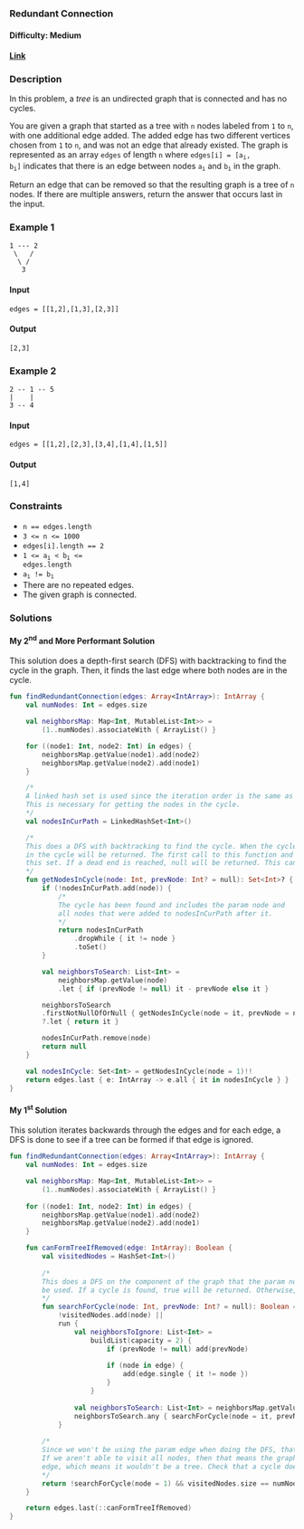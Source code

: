 ### Redundant Connection
#### Difficulty: Medium
#### [Link](https://leetcode.com/problems/redundant-connection/)

### Description

In this problem, a *tree* is an undirected graph that is connected and has no cycles.

You are given a graph that started as a tree with `n` nodes labeled from `1` to `n`, with one additional edge added. The added edge has two different vertices chosen from `1` to `n`, and was not an edge that already existed. The graph is represented as an array `edges` of length `n` where <code>edges[i] = [a<sub>i</sub>, b<sub>i</sub>]</code> indicates that there is an edge between nodes <code>a<sub>i</sub></code> and <code>b<sub>i</sub></code> in the graph.

Return an edge that can be removed so that the resulting graph is a tree of `n` nodes. If there are multiple answers, return the answer that occurs last in the input.

### Example 1

```
1 --- 2
 \   /
  \ /
   3
```

#### Input
`edges = [[1,2],[1,3],[2,3]]`

#### Output
`[2,3]`

### Example 2

```
2 -- 1 -- 5
|    |
3 -- 4
```

#### Input
`edges = [[1,2],[2,3],[3,4],[1,4],[1,5]]`

#### Output
`[1,4]`

### Constraints
- `n == edges.length`
- `3 <= n <= 1000`
- `edges[i].length == 2`
- <code>1 <= a<sub>i</sub> < b<sub>i</sub> <= edges.length</code>
- <code>a<sub>i</sub> != b<sub>i</sub></code>
- There are no repeated edges.
- The given graph is connected.

### Solutions

#### My 2<sup>nd</sup> and More Performant Solution

This solution does a depth-first search (DFS) with backtracking to find the cycle in the graph. Then, it finds the last edge where both nodes are in the cycle.

```kotlin
fun findRedundantConnection(edges: Array<IntArray>): IntArray {        
    val numNodes: Int = edges.size

    val neighborsMap: Map<Int, MutableList<Int>> =
        (1..numNodes).associateWith { ArrayList() }

    for ((node1: Int, node2: Int) in edges) {
        neighborsMap.getValue(node1).add(node2)
        neighborsMap.getValue(node2).add(node1)
    }

    /*
    A linked hash set is used since the iteration order is the same as the insertion order.
    This is necessary for getting the nodes in the cycle.
    */
    val nodesInCurPath = LinkedHashSet<Int>()

    /*
    This does a DFS with backtracking to find the cycle. When the cycle is found, a set of the nodes
    in the cycle will be returned. The first call to this function and some recursive calls will return
    this set. If a dead end is reached, null will be returned. This can happen for some recursive calls.
    */
    fun getNodesInCycle(node: Int, prevNode: Int? = null): Set<Int>? {
        if (!nodesInCurPath.add(node)) {
            /*
            The cycle has been found and includes the param node and
            all nodes that were added to nodesInCurPath after it.
            */
            return nodesInCurPath
                .dropWhile { it != node }
                .toSet()
        }

        val neighborsToSearch: List<Int> =
            neighborsMap.getValue(node)
            .let { if (prevNode != null) it - prevNode else it }

        neighborsToSearch
        .firstNotNullOfOrNull { getNodesInCycle(node = it, prevNode = node) }
        ?.let { return it }

        nodesInCurPath.remove(node)
        return null
    }

    val nodesInCycle: Set<Int> = getNodesInCycle(node = 1)!!
    return edges.last { e: IntArray -> e.all { it in nodesInCycle } }
}
```

#### My 1<sup>st</sup> Solution

This solution iterates backwards through the edges and for each edge, a DFS is done to see if a tree can be formed if that edge is ignored.

```kotlin
fun findRedundantConnection(edges: Array<IntArray>): IntArray {
    val numNodes: Int = edges.size

    val neighborsMap: Map<Int, MutableList<Int>> =
        (1..numNodes).associateWith { ArrayList() }
        
    for ((node1: Int, node2: Int) in edges) {
        neighborsMap.getValue(node1).add(node2)
        neighborsMap.getValue(node2).add(node1)
    }

    fun canFormTreeIfRemoved(edge: IntArray): Boolean {            
        val visitedNodes = HashSet<Int>()
        
        /*
        This does a DFS on the component of the graph that the param node is in. The param edge won't
        be used. If a cycle is found, true will be returned. Otherwise, false will be returned.
        */
        fun searchForCycle(node: Int, prevNode: Int? = null): Boolean =
            !visitedNodes.add(node) ||
            run {
                val neighborsToIgnore: List<Int> =
                    buildList(capacity = 2) {
                        if (prevNode != null) add(prevNode)
                        
                        if (node in edge) {
                            add(edge.single { it != node })
                        }
                    }
                
                val neighborsToSearch: List<Int> = neighborsMap.getValue(node) - neighborsToIgnore
                neighborsToSearch.any { searchForCycle(node = it, prevNode = node) }
            }
        
        /*
        Since we won't be using the param edge when doing the DFS, that might cause us to not be able to visit all nodes.
        If we aren't able to visit all nodes, then that means the graph wouldn't be connected if we removed the param
        edge, which means it wouldn't be a tree. Check that a cycle doesn't get found and all nodes get visited.
        */
        return !searchForCycle(node = 1) && visitedNodes.size == numNodes
    }

    return edges.last(::canFormTreeIfRemoved)
}
```